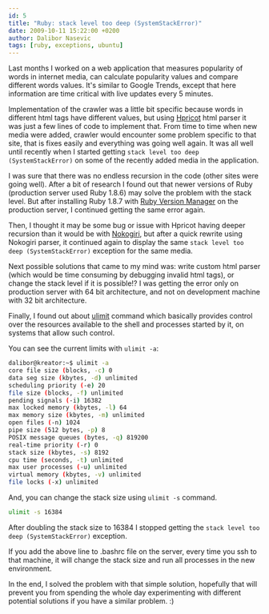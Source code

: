 ```yaml
---
id: 5
title: "Ruby: stack level too deep (SystemStackError)"
date: 2009-10-11 15:22:00 +0200
author: Dalibor Nasevic
tags: [ruby, exceptions, ubuntu]
---
```


Last months I worked on a web application that measures popularity of words in internet media, can calculate popularity values and compare different words values. It's similar to Google Trends, except that here information are time critical with live updates every 5 minutes.

Implementation of the crawler was a little bit specific because words in different html tags have different values, but using [Hpricot](http://github.com/whymirror/hpricot "Hpricot gem") html parser it was just a few lines of code to implement that. From time to time when new media were added, crawler would encounter some problem specific to that site, that is fixes easily and everything was going well again. It was all well until recently when I started getting `stack level too deep (SystemStackError)` on some of the recently added media in the application.

I was sure that there was no endless recursion in the code (other sites were going well). After a bit of research I found out that newer versions of Ruby (production server used Ruby 1.8.6) may solve the problem with the stack level. But after installing Ruby 1.8.7 with [Ruby Version Manager](http://github.com/wayneeseguin/rvm "Ruby Version Manager") on the production server, I continued getting the same error again.

Then, I thought it may be some bug or issue with Hpricot having deeper recursion than it would be with [Nokogiri](http://github.com/tenderlove/nokogiri "Nokogiri gem"), but after a quick rewrite using Nokogiri parser, it continued again to display the same `stack level too deep (SystemStackError)` exception for the same media.

Next possible solutions that came to my mind was: write custom html parser (which would be time consuming by debugging invalid html tags), or change the stack level if it is possible!? I was getting the error only on production server with 64 bit architecture, and not on development machine with 32 bit architecture.

Finally, I found out about [ulimit](http://ss64.com/bash/ulimit.html "Bash unlimit") command which basically provides control over the resources available to the shell and processes started by it, on systems that allow such control.

You can see the current limits with `ulimit -a`:

```bash
dalibor@kreator:~$ ulimit -a
core file size (blocks, -c) 0
data seg size (kbytes, -d) unlimited
scheduling priority (-e) 20
file size (blocks, -f) unlimited
pending signals (-i) 16382
max locked memory (kbytes, -l) 64
max memory size (kbytes, -m) unlimited
open files (-n) 1024
pipe size (512 bytes, -p) 8
POSIX message queues (bytes, -q) 819200
real-time priority (-r) 0
stack size (kbytes, -s) 8192
cpu time (seconds, -t) unlimited
max user processes (-u) unlimited
virtual memory (kbytes, -v) unlimited
file locks (-x) unlimited
```

And, you can change the stack size using `ulimit -s` command.

```bash
ulimit -s 16384
```

After doubling the stack size to 16384 I stopped getting the `stack level too deep (SystemStackError)` exception.

If you add the above line to .bashrc file on the server, every time you ssh to that machine, it will change the stack size and run all processes in the new environment.

In the end, I solved the problem with that simple solution, hopefully that will prevent you from spending the whole day experimenting with different potential solutions if you have a similar problem. :)
